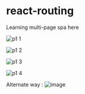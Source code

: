 # react-routing
Learning multi-page spa here

![p1 1](https://user-images.githubusercontent.com/78524327/214622317-94dfad86-b747-4ba1-8707-ff46970f4cd5.png)

![p1 2](https://user-images.githubusercontent.com/78524327/214622207-cff8bffd-f572-4906-89c6-3c11d45af3c2.png)

![p1 3](https://user-images.githubusercontent.com/78524327/214622168-cdce79af-06e3-45a7-8363-119de283126e.png)

![p1 4](https://user-images.githubusercontent.com/78524327/214622068-91096348-76e9-4d6b-9d9f-d1c570414ab4.png)

Alternate way : 
![image](https://user-images.githubusercontent.com/78524327/214624591-89602ccb-d08d-47ec-ae7a-ea0711d46cdf.png)


